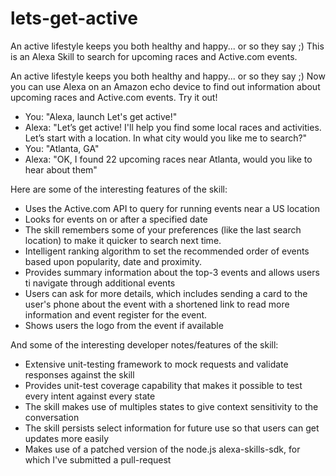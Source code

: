 # lets-get-active
An active lifestyle keeps you both healthy and happy... or so they say ;) This is an Alexa Skill to search for upcoming races and Active.com events.

An active lifestyle keeps you both healthy and happy... or so they say ;)
Now you can use Alexa on an Amazon echo device to find out information about upcoming races and Active.com events. Try it out! 

* You: "Alexa, launch Let's get active!"
* Alexa: "Let’s get active! I'll help you find some local races and activities. Let’s start with a location. In what city would you like me to search?"
* You: "Atlanta, GA"
* Alexa: "OK, I found 22 upcoming races near Atlanta, would you like to hear about them"

Here are some of the interesting features of the skill:
* Uses the Active.com API to query for running events near a US location
* Looks for events on or after a specified date
* The skill remembers some of your preferences (like the last search location) to make it quicker to search next time.
* Intelligent ranking algorithm to set the recommended order of events based upon popularity, date and proximity.
* Provides summary information about the top-3 events and allows users ti navigate through additional events
* Users can ask for more details, which includes sending a card to the user's phone about the event with a shortened link to read more information and event register for the event.
* Shows users the logo from the event if available

And some of the interesting developer notes/features of the skill:
* Extensive unit-testing framework to mock requests and validate responses against the skill
* Provides unit-test coverage capability that makes it possible to test every intent against every state
* The skill makes use of multiples states to give context sensitivity to the conversation
* The skill persists select information for future use so that users can get updates more easily
* Makes use of a patched version of the node.js alexa-skills-sdk, for which I've submitted a pull-request
